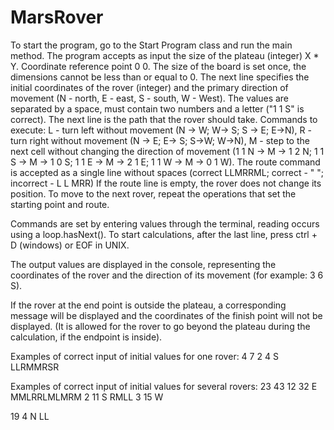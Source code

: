 # MarsRover
To start the program, go to the Start Program class and run the main method. 
The program accepts as input the size of the plateau (integer) X * Y. Coordinate reference point 0 0.
The size of the board is set once, the dimensions cannot be less than or equal to 0. 
The next line specifies the initial coordinates of the rover (integer) and the primary direction of movement (N - north, E - east, S - south, W - West). 
The values are separated by a space, must contain two numbers and a letter ("1 1 S" is correct). The next line is the path that the rover should take. 
Commands to execute: 
L - turn left without movement (N -> W; W-> S; S -> E; E->N), 
R - turn right without movement (N -> E; E-> S; S->W; W->N), 
M - step to the next cell without changing the direction of movement (1 1 N -> M -> 1 2 N; 1 1 S -> M -> 1 0 S; 1 1 E -> M -> 2 1 E; 1 1 W -> M -> 0 1 W).
The route command is accepted as a single line without spaces (correct LLMRRML; correct - " "; incorrect - L L MRR)
If the route line is empty, the rover does not change its position.
To move to the next rover, repeat the operations that set the starting point and route.

Commands are set by entering values through the terminal, reading occurs using a loop.hasNext(). To start calculations, after the last line, press ctrl + D (windows) or EOF in UNIX.

The output values are displayed in the console, representing the coordinates of the rover and the direction of its movement (for example: 3 6 S). 

If the rover at the end point is outside the plateau, a corresponding message will be displayed and the coordinates of the finish point will not be displayed. (It is allowed for the rover to go beyond the plateau during the calculation, if the endpoint is inside).

Examples of correct input of initial values for one rover:
4 7
2 4 S
LLRMMRSR

Examples of correct input of initial values for several rovers:
23 43
12 32 E
MMLRRLMLMRM
2 11 S
RMLL
3 15 W

19 4 N
LL

